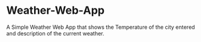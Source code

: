 # Weather-Web-App
A Simple Weather Web App that shows the Temperature of the city entered and description of the current weather.